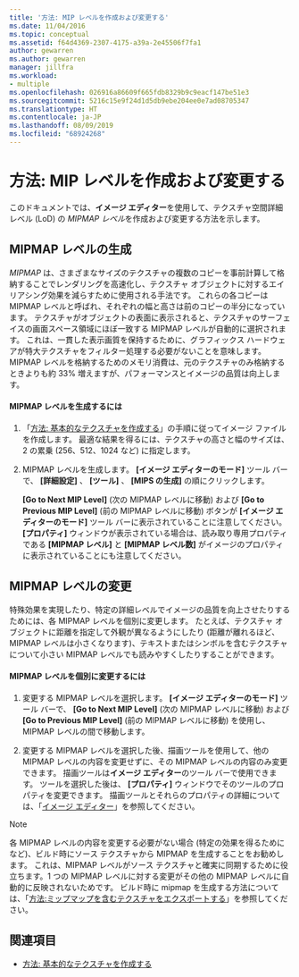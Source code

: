 ```yaml
---
title: '方法: MIP レベルを作成および変更する'
ms.date: 11/04/2016
ms.topic: conceptual
ms.assetid: f64d4369-2307-4175-a39a-2e45506f7fa1
author: gewarren
ms.author: gewarren
manager: jillfra
ms.workload:
- multiple
ms.openlocfilehash: 026916a86609f665fdb8329b9c9eacf147be51e3
ms.sourcegitcommit: 5216c15e9f24d1d5db9ebe204ee0e7ad08705347
ms.translationtype: HT
ms.contentlocale: ja-JP
ms.lasthandoff: 08/09/2019
ms.locfileid: "68924268"
---
```

# <a name="how-to-create-and-modify-mip-levels"></a>方法: MIP レベルを作成および変更する
このドキュメントでは、**イメージ エディター**を使用して、テクスチャ空間詳細レベル (LoD) の *MIPMAP レベル*を作成および変更する方法を示します。

## <a name="generating-mip-levels"></a>MIPMAP レベルの生成
*MIPMAP* は、さまざまなサイズのテクスチャの複数のコピーを事前計算して格納することでレンダリングを高速化し、テクスチャ オブジェクトに対するエイリアシング効果を減らすために使用される手法です。 これらの各コピーは MIPMAP レベルと呼ばれ、それぞれの幅と高さは前のコピーの半分になっています。 テクスチャがオブジェクトの表面に表示されると、テクスチャのサーフェイスの画面スペース領域にほぼ一致する MIPMAP レベルが自動的に選択されます。 これは、一貫した表示画質を保持するために、グラフィックス ハードウェアが特大テクスチャをフィルター処理する必要がないことを意味します。 MIPMAP レベルを格納するためのメモリ消費は、元のテクスチャのみ格納するときよりも約 33% 増えますが、パフォーマンスとイメージの品質は向上します。

#### <a name="to-generate-mip-levels"></a>MIPMAP レベルを生成するには

1. 「[方法: 基本的なテクスチャを作成する](../designers/how-to-create-a-basic-texture.md)」の手順に従ってイメージ ファイルを作成します。 最適な結果を得るには、テクスチャの高さと幅のサイズは、2 の累乗 (256、512、1024 など) に指定します。

2. MIPMAP レベルを生成します。 **[イメージ エディターのモード]** ツール バーで、 **[詳細設定]** 、 **[ツール]** 、 **[MIPS の生成]** の順にクリックします。

     **[Go to Next MIP Level]** (次の MIPMAP レベルに移動) および **[Go to Previous MIP Level]** (前の MIPMAP レベルに移動) ボタンが **[イメージ エディターのモード]** ツール バーに表示されていることに注意してください。 **[プロパティ]** ウィンドウが表示されている場合は、読み取り専用プロパティである **[MIPMAP レベル]** と **[MIPMAP レベル数]** がイメージのプロパティに表示されていることにも注意してください。

## <a name="modifying-mip-levels"></a>MIPMAP レベルの変更
特殊効果を実現したり、特定の詳細レベルでイメージの品質を向上させたりするためには、各 MIPMAP レベルを個別に変更します。 たとえば、テクスチャ オブジェクトに距離を指定して外観が異なるようにしたり (距離が離れるほど、MIPMAP レベルは小さくなります)、テキストまたはシンボルを含むテクスチャについて小さい MIPMAP レベルでも読みやすくしたりすることができます。

#### <a name="to-modify-an-individual-mip-level"></a>MIPMAP レベルを個別に変更するには

1. 変更する MIPMAP レベルを選択します。 **[イメージ エディターのモード]** ツール バーで、 **[Go to Next MIP Level]** (次の MIPMAP レベルに移動) および **[Go to Previous MIP Level]** (前の MIPMAP レベルに移動) を使用し、MIPMAP レベルの間で移動します。

2. 変更する MIPMAP レベルを選択した後、描画ツールを使用して、他の MIPMAP レベルの内容を変更せずに、その MIPMAP レベルの内容のみ変更できます。 描画ツールは**イメージ エディター**のツール バーで使用できます。 ツールを選択した後は、 **[プロパティ]** ウィンドウでそのツールのプロパティを変更できます。 描画ツールとそれらのプロパティの詳細については、「[イメージ エディター](../designers/image-editor.md)」を参照してください。

> [!NOTE]
> 各 MIPMAP レベルの内容を変更する必要がない場合 (特定の効果を得るためになど)、ビルド時にソース テクスチャから MIPMAP を生成することをお勧めします。 これは、MIPMAP レベルがソース テクスチャと確実に同期するために役立ちます。1 つの MIPMAP レベルに対する変更がその他の MIPMAP レベルに自動的に反映されないためです。 ビルド時に mipmap を生成する方法については、「[方法:ミップマップを含むテクスチャをエクスポートする](../designers/how-to-export-a-texture-that-contains-mipmaps.md)」を参照してください。

## <a name="see-also"></a>関連項目

- [方法: 基本的なテクスチャを作成する](../designers/how-to-create-a-basic-texture.md)